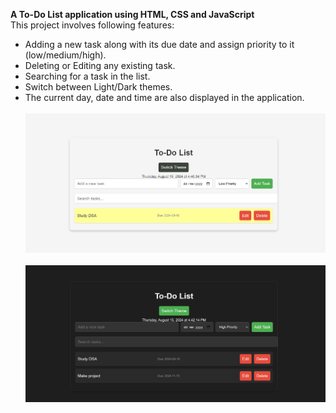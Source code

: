  **A To-Do List application using HTML, CSS and JavaScript**</br>
This project involves following features:
* Adding a new task along with its due date and assign priority to it (low/medium/high).
* Deleting or Editing any existing task.
* Searching for a task in the list.
* Switch between Light/Dark themes.
* The current day, date and time are also displayed in the application. </br></br>
![To Do List Light](https://github.com/Sanskriti12Ag/To-Do-List/blob/main/ToDoList1.png)</br></br>
![To Do List Dark](https://github.com/Priyanshii1511/OCTANET_AUGUST/blob/main/images/ToDoList2.png)
